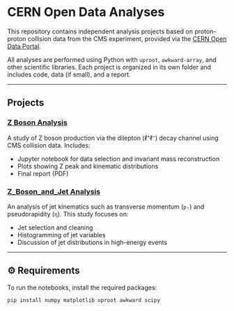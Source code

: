 # CERN Open Data Analyses

This repository contains independent analysis projects based on proton-proton collision data from the CMS experiment, provided via the [CERN Open Data Portal](https://opendata.cern.ch/).

All analyses are performed using Python with `uproot`, `awkward-array`, and other scientific libraries. Each project is organized in its own folder and includes code, data (if small), and a report.

---

## Projects

###  [Z Boson Analysis](./Z-boson/)
A study of Z boson production via the dilepton (ℓ⁺ℓ⁻) decay channel using CMS collision data. Includes:

- Jupyter notebook for data selection and invariant mass reconstruction
- Plots showing Z peak and kinematic distributions
- Final report (PDF)

###  [Z_Boson_and_Jet Analysis](./Z_Boson+Jets/)
An analysis of jet kinematics such as transverse momentum (`pₜ`) and pseudorapidity (`η`). This study focuses on:

- Jet selection and cleaning
- Histogramming of jet variables
- Discussion of jet distributions in high-energy events

---

## ⚙️ Requirements

To run the notebooks, install the required packages:

```bash
pip install numpy matplotlib uproot awkward scipy
